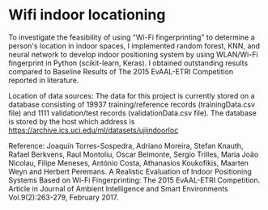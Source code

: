 # Wifi indoor locationing
To investigate the feasibility of using "Wi-Fi fingerprinting" to determine a person's location in indoor spaces, I implemented random forest, KNN, and neural network to develop indoor positioning system by using WLAN/Wi-Fi fingerprint in Python (scikit-learn, Keras). I obtained outstanding results compared to Baseline Results of The 2015 EvAAL-ETRI Competition reported in literature.

Location of data sources: The data for this project is currently stored on a database consisting of 19937 training/reference records (trainingData.csv file) and 1111 validation/test records (validationData.csv file). The database is stored by the host which address is https://archive.ics.uci.edu/ml/datasets/ujiindoorloc

Reference: 
Joaquín Torres-Sospedra, Adriano Moreira, Stefan Knauth, Rafael Berkvens, Raul Montoliu, Oscar Belmonte, Sergio Trilles, Maria João Nicolau, Filipe Meneses, António Costa, Athanasios Koukofikis, Maarten Weyn and Herbert Peremans. A Realistic Evaluation of Indoor Positioning Systems Based on Wi-Fi Fingerprinting: The 2015 EvAAL-ETRI Competition. Article in Journal of Ambient Intelligence and Smart Environments Vol.9(2):263-279, February 2017. 
